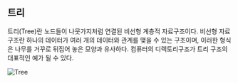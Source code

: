 ## 트리

트리(Tree)란 노드들이 나뭇가지처럼 연결된 비선형 계층적 자료구조이다. 비선형 자료구조란 하나의 데이터가 여러 개의 데이터와 관계를 맺을 수 있는 구조이며, 이러한 형식은 나무를 거꾸로 뒤집어 놓은 모양과 유사하다. 컴퓨터의 디렉토리구조가 트리 구조의 대표적인 예가 될 수 있다.

![Tree](https://upload.wikimedia.org/wikipedia/commons/f/f7/Binary_tree.svg)
